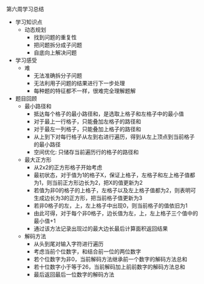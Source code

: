 第六周学习总结

- 学习知识点
  - 动态规划
    - 找到问题的重复性
    - 把问题拆分成子问题 
    - 自底向上解决问题
- 学习感受
  - 难
    - 无法准确拆分子问题
    - 无法利用子问题的结果进行下一步处理
    - 每种题的特征都不一样，很难完全理解题解
- 题目回顾
  - 最小路径和
    - 抵达每个格子的最小路径和，是选取上格子和左格子中的最小值
    - 对于最上一行格子，只能叠加左格子的路径和
    - 对于最左一列格子，只能叠加上格子的路径和
    - 从上到下对每行格子从左到右进行遍历，得到从左上顶点到当前格子的最小路径
    - 空间优化: 只储存当前遍历行的格子的路径和
  - 最大正方形
    - 从2x2的正方形格子开始考虑
    - 最初状态，对于值为1的格子X，保证上格子，左格子和左上格子值都为1，则当前正方形边长为2，把X的值更新为2
    - 若值为非0的格子的上格子，左格子以及左上格子值都为2，则表明可生成边长为3的正方形，把当前格子值更新为3
    - 若非0格子的左，上，左上格子中出现0，则当前格子的值依旧为1
    - 由此可得，对于每个非0格子，边长值为左，上，左上格子三个值中的最小值+1
    - 通过该方法记录出现过的最大边长最后计算面积返回结果
  - 解码方法
    - 从头到尾对输入字符进行遍历
    - 考虑当前个位数字，和结合前一位的两位数字
    - 若个位数字为非0，当前解码方法继承前一个数字的解码方法总和
    - 若十位数字小于等于26，当前解码加上前前数字的解码方法总和
    - 最后返回最后一位数字的解码方法